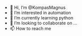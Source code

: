 - 👋 Hi, I’m @KompasMagnus
- 👀 I’m interested in automation
- 🌱 I’m currently learning python
- 💞️ I’m looking to collaborate on ...
- 📫 How to reach me 

<!---
KompasMagnus/KompasMagnus is a ✨ special ✨ repository because its `README.md` (this file) appears on your GitHub profile.
You can click the Preview link to take a look at your changes.
--->
